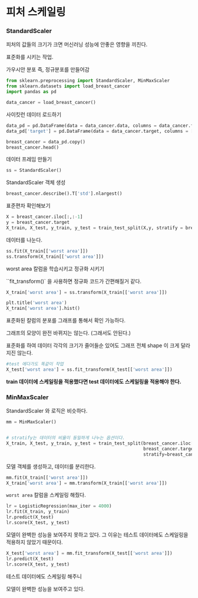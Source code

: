 # 피처 스케일링



### StandardScaler



피처의 값들의 크기가 크면 머신러닝 성능에 안좋은 영향을 끼친다.

표준화를 시키는 작업.

가우시안 분포 즉, 정규분포를 만들어감



```python
from sklearn.preprocessing import StandardScaler, MinMaxScaler
from sklearn.datasets import load_breast_cancer
import pandas as pd

data_cancer = load_breast_cancer()
```



사이킷런 데이터 로드하기



```python
data_pd = pd.DataFrame(data = data_cancer.data, columns = data_cancer.feature_names)
data_pd['target'] = pd.DataFrame(data = data_cancer.target, columns = ['target'])

breast_cancer = data_pd.copy()
breast_cancer.head()
```



데이터 프레임 만들기



```python
ss = StandardScaler()
```



StandardScaler 객체 생성



```python
breast_cancer.describe().T['std'].nlargest()
```



표준편차 확인해보기



```python
X = breast_cancer.iloc[:,:-1]
y = breast_cancer.target
X_train, X_test, y_train, y_test = train_test_split(X,y, stratify = breast_cancer.target)
```



데이터를 나눈다.



```python
ss.fit(X_train[['worst area']])
ss.transform(X_train[['worst area']])
```



worst area 칼럼을 학습시키고 정규화 시키기

``fit_transform()` 을 사용하면 정규화 코드가 간편해질거 같다.



```python
X_train['worst area'] = ss.transform(X_train[['worst area']])

plt.title('worst area')
X_train['worst area'].hist()
```



표준화된 칼럼의 분포를 그래프를 통해서 확인 가능하다.

그래프의 모양이 완전 바뀌지는 않는다. (그래서도 안된다.)

표준화를 하여 데이터 각각의 크기가 줄어들순 있어도 그래프 전체 shape 이 크게 달라지진 않는다.



```python
#test 에다가도 똑같이 작업
X_test['worst area'] = ss.fit_transform(X_test[['worst area']])
```



**train 데이터에 스케일링을 적용했다면 test 데이터에도 스케일링을 적용해야 한다.**



### MinMaxScaler



StandardScaler 와 로직은 비슷하다.



```python
mm = MinMaxScaler()


# stratify는 데이터의 비율이 동일하게 나누는 옵션이다.
X_train, X_test, y_train, y_test = train_test_split(breast_cancer.iloc[:,:-1], 
                                                    breast_cancer.target, 
                                                    stratify=breast_cancer.target)

```



모델 객체를 생성하고, 데이터를 분리한다.



```python
mm.fit(X_train[['worst area']])
X_train['worst area'] = mm.transform(X_train[['worst area']])
```



`worst area` 칼럼을 스케일링 해줬다.



```python
lr = LogisticRegression(max_iter = 4000)
lr.fit(X_train, y_train)
lr.predict(X_test)
lr.score(X_test, y_test)
```



모델이 완벽한 성능을 보여주지 못하고 있다. 그 이유는 테스트 데이터에도 스케일링을 적용하지 않았기 때문이다.



```python
X_test['worst area'] = mm.fit_transform(X_test[['worst area']])
lr.predict(X_test)
lr.score(X_test, y_test)
```



테스트 데이터에도 스케일링 해주니 

모델이 완벽한 성능을 보여주고 있다.

